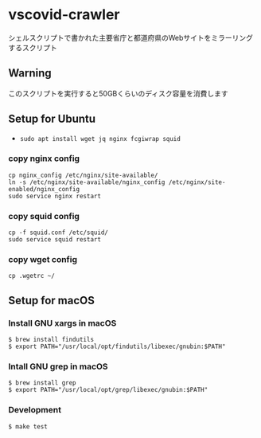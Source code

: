 # vscovid-crawler
シェルスクリプトで書かれた主要省庁と都道府県のWebサイトをミラーリングするスクリプト

## Warning
このスクリプトを実行すると50GBくらいのディスク容量を消費します

## Setup for Ubuntu
- `sudo apt install wget jq nginx fcgiwrap squid`

### copy nginx config
```
cp nginx_config /etc/nginx/site-available/
ln -s /etc/nginx/site-available/nginx_config /etc/nginx/site-enabled/nginx_config
sudo service nginx restart
```

### copy squid config
```
cp -f squid.conf /etc/squid/
sudo service squid restart
```

### copy wget config
```
cp .wgetrc ~/
```

## Setup for macOS

### Install GNU xargs in macOS

```
$ brew install findutils
$ export PATH="/usr/local/opt/findutils/libexec/gnubin:$PATH"
```

### Intall GNU grep in macOS

```
$ brew install grep
$ export PATH="/usr/local/opt/grep/libexec/gnubin:$PATH"
```




### Development

```
$ make test
```


